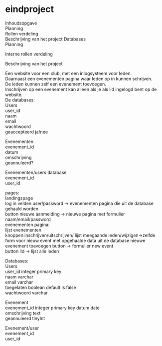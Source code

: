 # eindproject

Inhoudsopgave  
Planning  
Rollen verdeling  
Beschrijving van het project
Databases  
Planning  


Interne rollen verdeling  


Beschrijving van het project  

Een website voor een club, met een inlogsysteem voor leden.  
Daarnaast een evenementen pagina waar leden op in kunnen schrijven.   
De leden kunnen zelf een evenement toevoegen.   
Inschrijven op een evenement kan alleen als je als lid ingelogd bent op de website.   
De databases:  
Users  
  user_id  
  naam  
  email  
  wachtwoord  
  geaccepteerd ja/nee  
  
Evenementen  
  evenement_id  
  datum  
  omschrijving  
  geannuleerd?  
  
Evenementen/users database  
  evenement_id  
  user_id  
  
  pages:  
  landingspage  
    log in velden user/password -> evenementen pagina die uit de database gehaald worden  
          button nieuwe aanmelding -> nieuwe pagina met formulier naam/email/password   
  evenementen pagina:  
    lijst evenementen   
    knoppen inschrijven/uitschrijven/ lijst meegaande leden/wijzigen->zelfde form voor nieuw event met opgehaalde data uit de database 
    nieuwe evenement toevoegen button -> formulier new event  
    button lid -> lijst alle leden  
    
 Databases:  
 Users  
  user_id integer primary key  
  naam varchar  
  email varchar  
  toegelaten boolean default is false    
  wachtwoord varchar  
  
 Evenement  
  evenement_id integer primary key 
  datum date  
  omschrijving text  
  geannuleerd tinyInt  
  
 Evenement/user  
  evenement_id  
  user_id  
  
  
  
    
